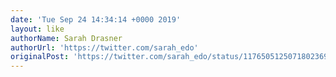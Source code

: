 ```yaml
---
date: 'Tue Sep 24 14:34:14 +0000 2019'
layout: like
authorName: Sarah Drasner
authorUrl: 'https://twitter.com/sarah_edo'
originalPost: 'https://twitter.com/sarah_edo/status/1176505125071802369'
---
```

